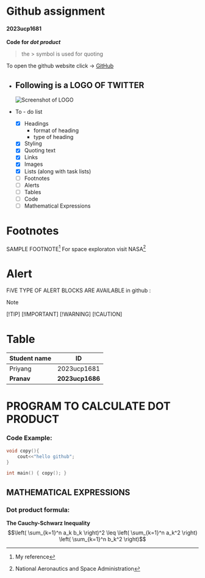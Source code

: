 # Github assignment
#### 2023ucp1681
**Code for _dot product_**

> the > symbol is used for quoting

To open the github website click -> [GitHub](https://github.com)

- ## Following is a LOGO OF TWITTER
   ![Screenshot of LOGO](https://upload.wikimedia.org/wikipedia/commons/thumb/6/6f/Logo_of_Twitter.svg/120px-Logo_of_Twitter.svg.png)

- To - do list
    - [x] Headings
        - format of heading
        - type of heading
    - [x] Styling
    - [x] Quoting text
    - [x] Links
    - [x] Images
    - [x] Lists (along with task lists)
    - [ ] Footnotes
    - [ ] Alerts
    - [ ] Tables
    - [ ] Code
    - [ ] Mathematical Expressions

# Footnotes
SAMPLE FOOTNOTE[^1]
For space exploraton visit NASA[^2]

[^1]: My reference
[^2]: National Aeronautics and Space Administration

# Alert
FiVE TYPE OF ALERT BLOCKS ARE AVAILABLE in github :
> [!NOTE]
> [!TIP]
> [!IMPORTANT]
> [!WARNING]
> [!CAUTION]

# Table
| Student name | ID |
| :--- | :---: |
| Priyang |   2023ucp1681 |
| **Pranav** | **2023ucp1686** |

# PROGRAM TO CALCULATE DOT PRODUCT

### Code Example:
```C++
void copy(){
    cout<<"hello github";
}

int main() { copy(); }
```

## MATHEMATICAL EXPRESSIONS
### Dot product formula:
**The Cauchy-Schwarz Inequality**
$$\left( \sum_{k=1}^n a_k b_k \right)^2 \leq \left( \sum_{k=1}^n a_k^2 \right) \left( \sum_{k=1}^n b_k^2 \right)$$
